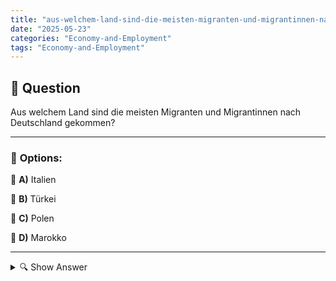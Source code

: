 ```yaml
---
title: "aus-welchem-land-sind-die-meisten-migranten-und-migrantinnen-nach-deutschland-gekommen"
date: "2025-05-23"
categories: "Economy-and-Employment"
tags: "Economy-and-Employment"
---
```


## 📌 **Question**

Aus welchem Land sind die meisten Migranten und Migrantinnen nach Deutschland gekommen?



---

### 📝 **Options:**

🔘 **A)** Italien

🔘 **B)** Türkei

🔘 **C)** Polen

🔘 **D)** Marokko

---

<details>
  <summary>🔍 Show Answer</summary>

  <p>
💡  <b>Correct Answer:</b>  b
  </p>
  <p>
    📖<b>Explanation:</b>
    Seit den 1950er Jahren hat Deutschland zahlreiche Migranten und Migrantinnen aufgenommen, vor allem aufgrund seiner Rolle als Wirtschaftsmotor Europas. Viele suchten Arbeit und ein besseres Leben in Deutschland. Die größte Gruppe von Arbeitsmigranten kam über die sogenannten "Gastarbeiter"-Programme. Diese Gastarbeiterverträge wurden zwischen Deutschland und verschiedenen Ländern geschlossen, darunter Italien und die Türkei. In den letzten Jahren kamen auch viele Migranten aus osteuropäischen Ländern wie Polen, vor allem nach der EU-Osterweiterung. Diese historische und wirtschaftliche Migration prägt die heutige demografische Zusammensetzung Deutschlands.
  </p>
</details>
